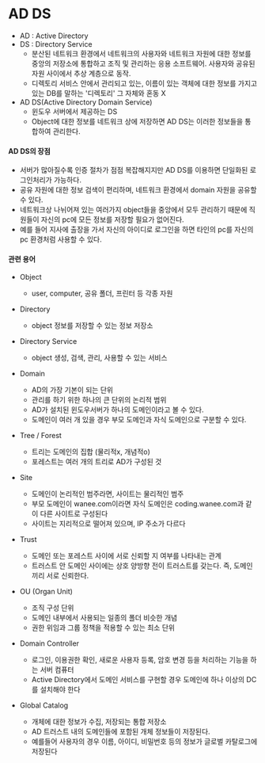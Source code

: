 # AD DS
- AD : Active Directory
- DS : Directory Service
    - 분산된 네트워크 환경에서 네트워크의 사용자와 네트워크 자원에 대한 정보를  중앙의 저장소에 통합하고 조직 및 관리하는 응용 소프트웨어. 사용자와 공유된 자원 사이에서 추상 계층으로 동작.
    - 디렉토리 서비스 안에서 관리되고 있는, 이름이 있는 객체에 대한 정보를 가지고 있는 DB를 말하는 '디렉토리' 그 자체와 혼동 X
- AD DS(Active Directory Domain Service)
    - 윈도우 서버에서 제공하는 DS
    - Object에 대한 정보를 네트워크 상에 저장하면 AD DS는 이러한 정보들을 통합하여 관리한다.

#### AD DS의 장점
- 서버가 많아질수록 인증 절차가 점점 복잡해지지만 AD DS를 이용하면 단일화된 로그인처리가 가능하다.
- 공유 자원에 대한 정보 검색이 편리하며, 네트워크 환경에서 domain 자원을 공유할 수 있다.
- 네트워크상 나뉘어져 있는 여러가지 object들을 중앙에서 모두 관리하기 때문에 직원들이 자신의 pc에 모든 정보를 저장할 필요가 없어진다.
- 예를 들어 지사에 출장을 가서 자신의 아이디로 로그인을 하면 타인의 pc를 자신의 pc 환경처럼 사용할 수 있다.

#### 관련 용어
- Object
    - user, computer, 공유 폴더, 프린터 등 각종 자원
- Directory
    - object 정보를 저장할 수 있는 정보 저장소
- Directory Service
    - object 생성, 검색, 관리, 사용할 수 있는 서비스
- Domain
    - AD의 가장 기본이 되는 단위
    - 관리를 하기 위한 하나의 큰 단위의 논리적 범위
    - AD가 설치된 윈도우서버가 하나의 도메인이라고 볼 수 있다.
    - 도메인이 여러 개 있을 경우 부모 도메인과 자식 도메인으로 구분할 수 있다.
- Tree / Forest
    - 트리는 도메인의 집합 (물리적x, 개념적o)
    - 포레스트는 여러 개의 트리로 AD가 구성된 것
- Site
    - 도메인이 논리적인 범주라면, 사이트는 물리적인 범주
    - 부모 도메인이 wanee.com이라면 자식 도메인은 coding.wanee.com과 같이 다른 사이트로 구성된다
    - 사이트는 지리적으로 떨어져 있으며, IP 주소가 다르다
- Trust
    - 도메인 또는 포레스트 사이에 서로 신뢰할 지 여부를 나타내는 관계
    - 트러스트 안 도메인 사이에는 상호 양방향 전이 트러스트를 갖는다. 즉, 도메인끼리 서로 신뢰한다.
- OU (Organ Unit)
    - 조직 구성 단위
    - 도메인 내부에서 사용되는 일종의 폴더 비슷한 개념
    - 권한 위임과 그룹 정책을 적용할 수 있는 최소 단위
- Domain Controller
    - 로그인, 이용권한 확인, 새로운 사용자 등록, 암호 변경 등을 처리하는 기능을 하는 서버 컴퓨터
    - Active Directory에서 도메인 서비스를 구현할 경우 도메인에 하나 이상의 DC를 설치해야 한다

- Global Catalog
    - 개체에 대한 정보가 수집, 저장되는 통합 저장소
    - AD 트러스트 내의 도메인들에 포함된 개체 정보들이 저장된다.
    - 예를들어 사용자의 경우 이름, 아이디, 비밀번호 등의 정보가 글로벌 카탈로그에 저장된다
